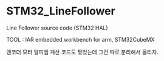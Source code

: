 # STM32_LineFollower
Line Follower source code (STM32 HAL)

TOOL : IAR embedded workbench for arm, STM32CubeMX

엔코더 모터 알피엠 계산 코드도 짰었는데 그건 따로 분리해서 올리자.
